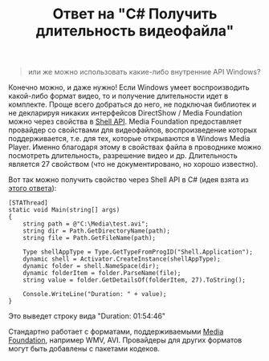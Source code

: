﻿---
title: "Ответ на \"С# Получить длительность видеофайла\""
se.owner.user_id: 240512
se.owner.display_name: "MSDN.WhiteKnight"
se.owner.link: "https://ru.stackoverflow.com/users/240512/msdn-whiteknight"
se.answer_id: 1297432
se.question_id: 1297387
se.post_type: answer
se.is_accepted: True
---
<blockquote>
<p>или же можно использовать какие-либо внутренние API Windows?</p>
</blockquote>
<p>Конечно можно, и даже нужно! Если Windows умеет воспроизводить какой-либо формат видео, то и получение длительности идет в комплекте. Проще всего добраться до него, не подключая библиотек и не декларируя никаких интерфейсов DirectShow / Media Foundation можно через свойства в <a href="https://docs.microsoft.com/en-us/windows/win32/shell/folder" rel="nofollow noreferrer">Shell API</a>. Media Foundation предоставляет провайдер со свойствами для видеофайлов, воспроизведение которых поддерживается, т.е. для тех, которые открываются в Windows Media Player. Именно благодаря этому в свойствах файла в проводнике можно посмотреть длительность, разрешение видео и др. Длительность является 27 свойством (что не документировано, но хорошо известно).</p>
<p>Вот так можно получить свойство через Shell API в C# (идея взята из <a href="https://ru.stackoverflow.com/a/779728/240512">этого ответа</a>):</p>

<pre><code>[STAThread]
static void Main(string[] args)
{
    string path = @&quot;C:\Media\test.avi&quot;;
    string dir = Path.GetDirectoryName(path);
    string file = Path.GetFileName(path);

    Type shellAppType = Type.GetTypeFromProgID(&quot;Shell.Application&quot;);
    dynamic shell = Activator.CreateInstance(shellAppType);
    dynamic folder = shell.NameSpace(dir);
    dynamic folderItem = folder.ParseName(file);
    string value = folder.GetDetailsOf(folderItem, 27).ToString();

    Console.WriteLine(&quot;Duration: &quot; + value);
}
</code></pre>
<p>Это выведет строку вида &quot;Duration: 01:54:46&quot;</p>
<p>Стандартно работает с форматами, поддерживаемыми <a href="https://learn.microsoft.com/en-us/windows/win32/medfound/supported-media-formats-in-media-foundation" rel="nofollow noreferrer">Media Foundation</a>, например WMV, AVI. Провайдеры для других форматов могут быть добавлены с пакетами кодеков.</p>
